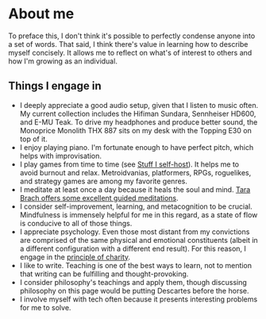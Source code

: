 # About me

To preface this, I don't think it's possible to perfectly condense
anyone into a set of words. That said, I think there's value in learning
how to describe myself concisely. It allows me to reflect on what's of
interest to others and how I'm growing as an individual.

## Things I engage in

- I deeply appreciate a good audio setup, given that I listen to music
  often. My current collection includes the Hifiman Sundara, Sennheiser
  HD600, and E-MU Teak. To drive my headphones and produce better sound,
  the Monoprice Monolith THX 887 sits on my desk with the Topping E30 on
  top of it.
- I enjoy playing piano. I'm fortunate enough to have perfect pitch,
  which helps with improvisation.
- I play games from time to time (see [Stuff
  I self-host](/why-self-host.html#Stuff%20I%20self-host)). It helps me
  to avoid burnout and relax. Metroidvanias, platformers, RPGs,
  roguelikes, and strategy
  games are among my favorite genres.
- I meditate at least once a day because it heals the soul and
  mind. [Tara Brach offers some excellent guided
  meditations](https://www.tarabrach.com/guided-meditations/).
- I consider self-improvement, learning, and metacognition to be
  crucial. Mindfulness is immensely helpful for me in this regard, as
  a state of flow is conducive to all of those things.
- I appreciate psychology. Even those most distant from my
  convictions are comprised of the same physical and emotional
  constituents (albeit in a different configuration with a different end
  result). For this reason, I engage in the
  [principle of
  charity](https://en.wikipedia.org/wiki/Principle_of_charity).
- I like to write. Teaching is one of the best ways to learn, not to
  mention that writing can be fulfilling and thought-provoking.
- I consider philosophy's teachings and apply them, though discussing
  philosophy on this page would be putting Descartes before the horse.
- I involve myself with tech often because it presents
  interesting problems for me to solve.
